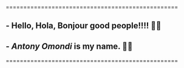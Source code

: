 =================================================
## - Hello, Hola, Bonjour good people!!!! 👋👋

## - ***Antony Omondi*** is my name. 👾🤠
=================================================


<!--
**AntonyOmondi/AntonyOmondi** is a ✨ _special_ ✨ repository because its `README.md` (this file) appears on your GitHub profile.

Here are some ideas to get you started:

- 🔭 I’m currently working on ...
- 🌱 I’m currently learning ...
- 👯 I’m looking to collaborate on ...
- 🤔 I’m looking for help with ...
- 💬 Ask me about ...
- 📫 How to reach me: ...
- 😄 Pronouns: ...
- ⚡ Fun fact: ...
-->
